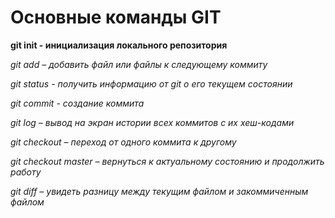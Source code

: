 # Основные команды GIT

**git init - инициализация локального репозитория**

*git add – добавить файл или файлы к следующему коммиту*

*git status - получить информацию от git о его текущем состоянии*

*git commit - создание коммита*

*git log – вывод на экран истории всех коммитов с их хеш-кодами*

*git checkout – переход от одного коммита к другому*

*git checkout master – вернуться к актуальному состоянию и продолжить работу*

*git diff – увидеть разницу между текущим файлом и закоммиченным файлом*